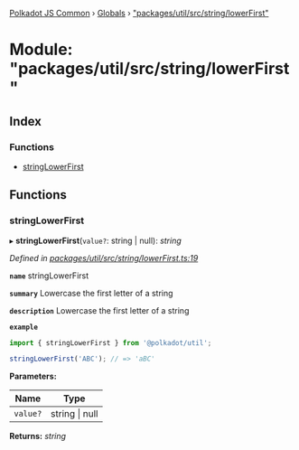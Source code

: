 [Polkadot JS Common](../README.md) › [Globals](../globals.md) › ["packages/util/src/string/lowerFirst"](_packages_util_src_string_lowerfirst_.md)

# Module: "packages/util/src/string/lowerFirst"

## Index

### Functions

* [stringLowerFirst](_packages_util_src_string_lowerfirst_.md#stringlowerfirst)

## Functions

###  stringLowerFirst

▸ **stringLowerFirst**(`value?`: string | null): *string*

*Defined in [packages/util/src/string/lowerFirst.ts:19](https://github.com/polkadot-js/common/blob/d4e6ad55/packages/util/src/string/lowerFirst.ts#L19)*

**`name`** stringLowerFirst

**`summary`** Lowercase the first letter of a string

**`description`** 
Lowercase the first letter of a string

**`example`** 
<BR>

```javascript
import { stringLowerFirst } from '@polkadot/util';

stringLowerFirst('ABC'); // => 'aBC'
```

**Parameters:**

Name | Type |
------ | ------ |
`value?` | string &#124; null |

**Returns:** *string*
